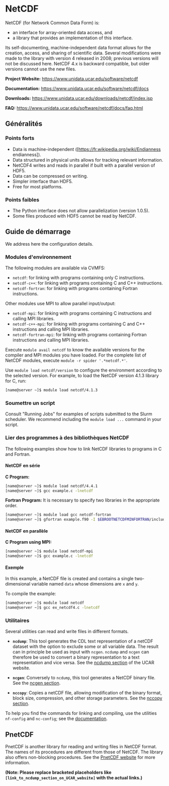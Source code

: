 # NetCDF

NetCDF (for Network Common Data Form) is:

*   an interface for array-oriented data access, and
*   a library that provides an implementation of this interface.

Its self-documenting, machine-independent data format allows for the creation, access, and sharing of scientific data.  Several modifications were made to the library with version 4 released in 2008; previous versions will not be discussed here. NetCDF 4.x is backward compatible, but older versions cannot use the new files.

**Project Website:** https://www.unidata.ucar.edu/software/netcdf

**Documentation:** https://www.unidata.ucar.edu/software/netcdf/docs

**Downloads:** https://www.unidata.ucar.edu/downloads/netcdf/index.jsp

**FAQ:** https://www.unidata.ucar.edu/software/netcdf/docs/faq.html


## Généralités

### Points forts

*   Data is machine-independent ([https://fr.wikipedia.org/wiki/Endianness endianness]).
*   Data structured in physical units allows for tracking relevant information.
*   NetCDF4 writes and reads in parallel if built with a parallel version of HDF5.
*   Data can be compressed on writing.
*   Simpler interface than HDF5.
*   Free for most platforms.

### Points faibles

*   The Python interface does not allow parallelization (version 1.0.5).
*   Some files produced with HDF5 cannot be read by NetCDF.


## Guide de démarrage

We address here the configuration details.

### Modules d'environnement

The following modules are available via CVMFS:

*   `netcdf`: for linking with programs containing only C instructions.
*   `netcdf-c++`: for linking with programs containing C and C++ instructions.
*   `netcdf-fortran`: for linking with programs containing Fortran instructions.

Other modules use MPI to allow parallel input/output:

*   `netcdf-mpi`: for linking with programs containing C instructions and calling MPI libraries.
*   `netcdf-c++-mpi`: for linking with programs containing C and C++ instructions and calling MPI libraries.
*   `netcdf-fortran-mpi`: for linking with programs containing Fortran instructions and calling MPI libraries.


Execute `module avail netcdf` to know the available versions for the compiler and MPI modules you have loaded. For the complete list of NetCDF modules, execute `module -r spider '.*netcdf.*'`.

Use `module load netcdf/version` to configure the environment according to the selected version. For example, to load the NetCDF version 4.1.3 library for C, run:

```bash
[name@server ~]$ module load netcdf/4.1.3
```

### Soumettre un script

Consult "Running Jobs" for examples of scripts submitted to the Slurm scheduler. We recommend including the `module load ...` command in your script.

### Lier des programmes à des bibliothèques NetCDF

The following examples show how to link NetCDF libraries to programs in C and Fortran.

#### NetCDF en série

**C Program:**

```bash
[name@server ~]$ module load netcdf/4.4.1
[name@server ~]$ gcc example.c -lnetcdf
```

**Fortran Program:** It is necessary to specify two libraries in the appropriate order.

```bash
[name@server ~]$ module load gcc netcdf-fortran
[name@server ~]$ gfortran example.f90 -I $EBROOTNETCDFMINFORTRAN/include -lnetcdf -lnetcdff
```

#### NetCDF en parallèle

**C Program using MPI:**

```bash
[name@server ~]$ module load netcdf-mpi
[name@server ~]$ gcc example.c -lnetcdf
```

#### Exemple

In this example, a NetCDF file is created and contains a single two-dimensional variable named `data` whose dimensions are `x` and `y`.

To compile the example:

```bash
[name@server ~]$ module load netcdf
[name@server ~]$ gcc ex_netcdf4.c -lnetcdf
```

### Utilitaires

Several utilities can read and write files in different formats.

*   **`ncdump`**: This tool generates the CDL text representation of a netCDF dataset with the option to exclude some or all variable data. The result can in principle be used as input with `ncgen`. `ncdump` and `ncgen` can therefore be used to convert a binary representation to a text representation and vice versa. See the [ncdump section](link_to_ncdump_section_on_UCAR_website) of the UCAR website.

*   **`ncgen`**: Conversely to `ncdump`, this tool generates a NetCDF binary file. See the [ncgen section](link_to_ncgen_section_on_UCAR_website).

*   **`nccopy`**: Copies a netCDF file, allowing modification of the binary format, block size, compression, and other storage parameters. See the [nccopy section](link_to_nccopy_section_on_UCAR_website).

To help you find the commands for linking and compiling, use the utilities `nf-config` and `nc-config`; see the [documentation](link_to_documentation).


## PnetCDF

PnetCDF is another library for reading and writing files in NetCDF format. The names of its procedures are different from those of NetCDF. The library also offers non-blocking procedures. See the [PnetCDF website](link_to_PnetCDF_website) for more information.


**(Note:  Please replace bracketed placeholders like `[link_to_ncdump_section_on_UCAR_website]` with the actual links.)**
